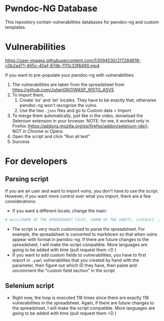 # Pwndoc-NG Database

This repository contain vulnerabilities databases for pwndoc-ng and custom templates.




# Vulnerabilities

https://user-images.githubusercontent.com/53094530/217284618-c0b2ad71-465c-40af-87db-1111c33f8490.mp4


If you want to pre-populate your pwndoc-ng with vulnerabilities:

1. The vulnerabilities are taken from the spreadsheet from https://github.com/JulianGR/OWASP_WSTG_ASVS
2. To import them, 
    1. Create 'es' and 'en' locales. They have to be exactly that, otherwise pwndoc-ng won't recognize the vulns.
    2. Use the two `.json` files and go to Custom data > Import
3. To merge them automatically, just like in the video, donwload the Selenium extension in your browser. NOTE: for me, it worked only in Firefox (https://addons.mozilla.org/es/firefox/addon/selenium-ide/), NOT in Chrome or Opera.
4. Open the script and click "Run all test"
5. Success 




# For developers

## Parsing script
If you are an user and want to import vulns, you don't have to use the script. However, if you want more control over what you import, there are a few considerations:

+ If you want a different locale, change the main:

```py
# main([NAME OF THE SPREADSHEET FILE], [NAME OF THE SHEET], [LOCALE], [CATEGORY OF VULNS])
```

+ The script is very much customized to parse the spreadsheet. For example, the spreadsheet is converted to markdown so that when vulns appear with format in pwndoc-ng. If there are future changes to the spreadsheet, I will make the script compatible. More languages are going to be added with time (pull request them =D )
+ If you want to add custom fields to vulnerabilities, you have to first export in `.yaml` vulnerabilites that you created by hand with the parameter, then figure out which ID they have, then paste and uncomment the "custom field section" in the script


## Selenium script
+ Right now, the loop is executed 118 times since there are exactly 118 vulnerabilities in the spreadsheet. Again, if there are future changes to the spreadsheet, I will make the script compatible. More languages are going to be added with time (pull request them =D )



